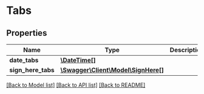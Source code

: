 # Tabs

## Properties
Name | Type | Description | Notes
------------ | ------------- | ------------- | -------------
**date_tabs** | [**\DateTime[]**](Date.md) |  | [optional] 
**sign_here_tabs** | [**\Swagger\Client\Model\SignHere[]**](SignHere.md) |  | [optional] 

[[Back to Model list]](../README.md#documentation-for-models) [[Back to API list]](../README.md#documentation-for-api-endpoints) [[Back to README]](../README.md)


